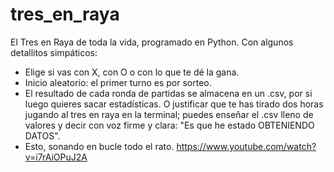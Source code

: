 # tres_en_raya
El Tres en Raya de toda la vida, programado en Python. Con algunos detallitos simpáticos:
- Elige si vas con X, con O o con lo que te dé la gana.
- Inicio aleatorio: el primer turno es por sorteo.
- El resultado de cada ronda de partidas se almacena en un .csv, por si luego quieres sacar estadísticas. O justificar que te has tirado dos horas jugando al tres en raya en la terminal; puedes enseñar el .csv lleno de valores y decir con voz firme y clara: "Es que he estado OBTENIENDO DATOS".
- Esto, sonando en bucle todo el rato. https://www.youtube.com/watch?v=i7rAiOPuJ2A
